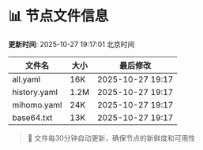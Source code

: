# 📊 节点文件信息

**更新时间**: 2025-10-27 19:17:01 北京时间

| 文件名 | 大小 | 最后修改 |
|--------|------|----------|
| all.yaml | 16K | 2025-10-27 19:17 |
| history.yaml | 1.2M | 2025-10-27 19:17 |
| mihomo.yaml | 24K | 2025-10-27 19:17 |
| base64.txt | 13K | 2025-10-27 19:17 |

> 🔄 文件每30分钟自动更新，确保节点的新鲜度和可用性
